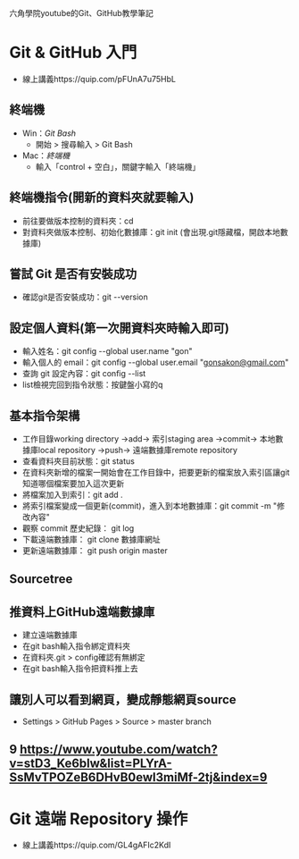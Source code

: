 六角學院youtube的Git、GitHub教學筆記
# Git & GitHub 入門
* 線上講義https://quip.com/pFUnA7u75HbL
## 終端機
* Win：*Git Bash*
    * 開始 > 搜尋輸入 > Git Bash
* Mac：*終端機*
    * 輸入「control + 空白」，關鍵字輸入「終端機」

## 終端機指令(開新的資料夾就要輸入)
* 前往要做版本控制的資料夾：cd
* 對資料夾做版本控制、初始化數據庫：git init (會出現.git隱藏檔，開啟本地數據庫)

## 嘗試 Git 是否有安裝成功
* 確認git是否安裝成功：git --version

## 設定個人資料(第一次開資料夾時輸入即可)
* 輸入姓名：git config --global user.name "gon"
* 輸入個人的 email：git config --global user.email "gonsakon@gmail.com"
* 查詢 git 設定內容：git config --list
* list檢視完回到指令狀態：按鍵盤小寫的q

## 基本指令架構
* 工作目錄working directory →add→ 索引staging area →commit→ 本地數據庫local repository →push→ 遠端數據庫remote repository
* 查看資料夾目前狀態：git status
* 在資料夾新增的檔案一開始會在工作目錄中，把要更新的檔案放入索引區讓git知道哪個檔案要加入這次更新
* 將檔案加入到索引：git add .
* 將索引檔案變成一個更新(commit)，進入到本地數據庫：git commit -m "修改內容"
* 觀察 commit 歷史紀錄： git log
* 下載遠端數據庫： git clone 數據庫網址
* 更新遠端數據庫： git push origin master

## Sourcetree

## 推資料上GitHub遠端數據庫 
* 建立遠端數據庫
* 在git bash輸入指令綁定資料夾
* 在資料夾.git > config確認有無綁定
* 在git bash輸入指令把資料推上去

## 讓別人可以看到網頁，變成靜態網頁source
* Settings > GitHub Pages > Source > master branch

## 9 https://www.youtube.com/watch?v=stD3_Ke6blw&list=PLYrA-SsMvTPOZeB6DHvB0ewl3miMf-2tj&index=9

# Git 遠端  Repository 操作
* 線上講義https://quip.com/GL4gAFIc2KdI
